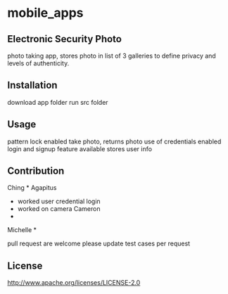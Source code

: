# mobile_apps

## Electronic Security Photo 
photo taking app, stores photo in list of 3 galleries to define privacy and levels of authenticity.

## Installation
download app folder
run src folder

## Usage
pattern lock enabled
take photo, returns photo
use of credentials enabled
login and signup feature available
stores user info

## Contribution
Ching
*
Agapitus
* worked user credential login
* worked on camera
Cameron
*
Michelle
*

pull request are welcome
please update test cases per request

## License
http://www.apache.org/licenses/LICENSE-2.0
